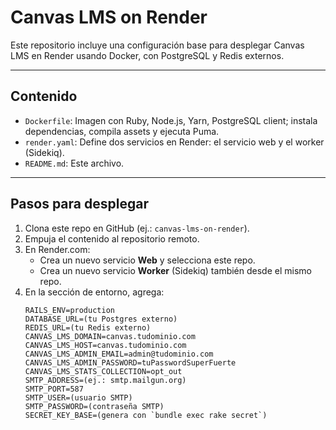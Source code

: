 # Canvas LMS on Render

Este repositorio incluye una configuración base para desplegar Canvas LMS en Render usando Docker, con PostgreSQL y Redis externos.

---

##  Contenido

- `Dockerfile`: Imagen con Ruby, Node.js, Yarn, PostgreSQL client; instala dependencias, compila assets y ejecuta Puma.
- `render.yaml`: Define dos servicios en Render: el servicio web y el worker (Sidekiq).
- `README.md`: Este archivo.

---

##  Pasos para desplegar

1. Clona este repo en GitHub (ej.: `canvas-lms-on-render`).
2. Empuja el contenido al repositorio remoto.
3. En Render.com:
   - Crea un nuevo servicio **Web** y selecciona este repo.
   - Crea un nuevo servicio **Worker** (Sidekiq) también desde el mismo repo.
4. En la sección de entorno, agrega:
   ```env
   RAILS_ENV=production
   DATABASE_URL=(tu Postgres externo)
   REDIS_URL=(tu Redis externo)
   CANVAS_LMS_DOMAIN=canvas.tudominio.com
   CANVAS_LMS_HOST=canvas.tudominio.com
   CANVAS_LMS_ADMIN_EMAIL=admin@tudominio.com
   CANVAS_LMS_ADMIN_PASSWORD=tuPasswordSuperFuerte
   CANVAS_LMS_STATS_COLLECTION=opt_out
   SMTP_ADDRESS=(ej.: smtp.mailgun.org)
   SMTP_PORT=587
   SMTP_USER=(usuario SMTP)
   SMTP_PASSWORD=(contraseña SMTP)
   SECRET_KEY_BASE=(genera con `bundle exec rake secret`)

